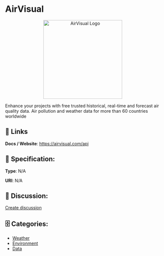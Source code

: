 # AirVisual
<p align="center">
    <img width="256" src="https://raw.githubusercontent.com/apis-list/apis-list/main/apis/airvisual/logo_256x256.png" alt="AirVisual Logo"/>
</p>

Enhance your projects with free trusted historical, real-time and forecast air quality data. Air pollution and weather data for more than 60 countries worldwide

##  🔗 Links
**Docs / Website**: https://airvisual.com/api

## 🧬 Specification:
**Type**: N/A

**URI**: N/A

## 💬 Discussion:
[Create discussion](https://github.com/apis-list/apis-list/discussions/new)

## 🗄️ Categories:
- [Weather](https://github.com/apis-list/apis-list#weather)
- [Environment](https://github.com/apis-list/apis-list#environment)
- [Data](https://github.com/apis-list/apis-list#data)



